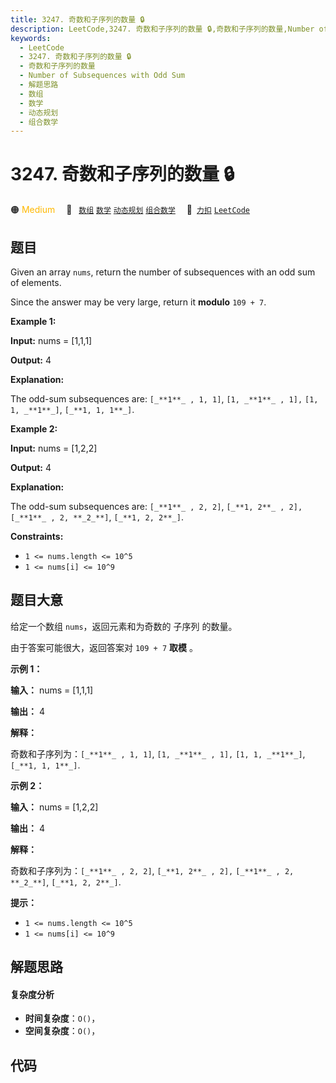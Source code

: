 ```yaml
---
title: 3247. 奇数和子序列的数量 🔒
description: LeetCode,3247. 奇数和子序列的数量 🔒,奇数和子序列的数量,Number of Subsequences with Odd Sum,解题思路,数组,数学,动态规划,组合数学
keywords:
  - LeetCode
  - 3247. 奇数和子序列的数量 🔒
  - 奇数和子序列的数量
  - Number of Subsequences with Odd Sum
  - 解题思路
  - 数组
  - 数学
  - 动态规划
  - 组合数学
---
```


# 3247. 奇数和子序列的数量 🔒

🟠 <font color=#ffb800>Medium</font>&emsp; 🔖&ensp; [`数组`](/tag/array.md) [`数学`](/tag/math.md) [`动态规划`](/tag/dynamic-programming.md) [`组合数学`](/tag/combinatorics.md)&emsp; 🔗&ensp;[`力扣`](https://leetcode.cn/problems/number-of-subsequences-with-odd-sum) [`LeetCode`](https://leetcode.com/problems/number-of-subsequences-with-odd-sum)

## 题目

Given an array `nums`, return the number of subsequences with an odd sum of
elements.

Since the answer may be very large, return it **modulo** `109 + 7`.



**Example 1:**

**Input:** nums = [1,1,1]

**Output:** 4

**Explanation:**

The odd-sum subsequences are: `[_**1**_ , 1, 1]`, `[1, _**1**_ , 1],` `[1, 1,
_**1**_]`, `[_**1, 1, 1**_]`.

**Example 2:**

**Input:** nums = [1,2,2]

**Output:** 4

**Explanation:**

The odd-sum subsequences are: `[_**1**_ , 2, 2]`, `[_**1, 2**_ , 2],`
`[_**1**_ , 2, **_2_**]`, `[_**1, 2, 2**_]`.



**Constraints:**

  * `1 <= nums.length <= 10^5`
  * `1 <= nums[i] <= 10^9`


## 题目大意

给定一个数组 `nums`，返回元素和为奇数的 子序列 的数量。

由于答案可能很大，返回答案对 `109 + 7` **取模** 。



**示例 1：**

**输入：** nums = [1,1,1]

**输出：** 4

**解释：**

奇数和子序列为：`[_**1**_ , 1, 1]`, `[1, _**1**_ , 1],` `[1, 1, _**1**_]`, `[_**1, 1,
1**_]`.

**示例 2：**

**输入：** nums = [1,2,2]

**输出：** 4

**解释：**

奇数和子序列为：`[_**1**_ , 2, 2]`, `[_**1, 2**_ , 2],` `[_**1**_ , 2, **_2_**]`,
`[_**1, 2, 2**_]`.



**提示：**

  * `1 <= nums.length <= 10^5`
  * `1 <= nums[i] <= 10^9`


## 解题思路

#### 复杂度分析

- **时间复杂度**：`O()`，
- **空间复杂度**：`O()`，

## 代码

```javascript

```